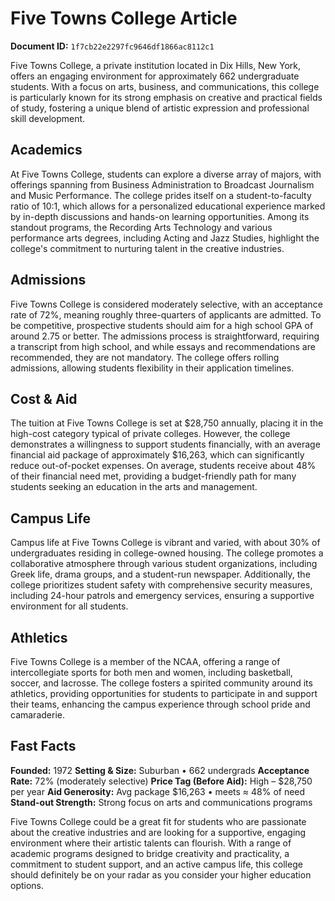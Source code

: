 # Five Towns College Article

**Document ID:** `1f7cb22e2297fc9646df1866ac8112c1`

Five Towns College, a private institution located in Dix Hills, New York, offers an engaging environment for approximately 662 undergraduate students. With a focus on arts, business, and communications, this college is particularly known for its strong emphasis on creative and practical fields of study, fostering a unique blend of artistic expression and professional skill development.

## Academics
At Five Towns College, students can explore a diverse array of majors, with offerings spanning from Business Administration to Broadcast Journalism and Music Performance. The college prides itself on a student-to-faculty ratio of 10:1, which allows for a personalized educational experience marked by in-depth discussions and hands-on learning opportunities. Among its standout programs, the Recording Arts Technology and various performance arts degrees, including Acting and Jazz Studies, highlight the college's commitment to nurturing talent in the creative industries.

## Admissions
Five Towns College is considered moderately selective, with an acceptance rate of 72%, meaning roughly three-quarters of applicants are admitted. To be competitive, prospective students should aim for a high school GPA of around 2.75 or better. The admissions process is straightforward, requiring a transcript from high school, and while essays and recommendations are recommended, they are not mandatory. The college offers rolling admissions, allowing students flexibility in their application timelines.

## Cost & Aid
The tuition at Five Towns College is set at $28,750 annually, placing it in the high-cost category typical of private colleges. However, the college demonstrates a willingness to support students financially, with an average financial aid package of approximately $16,263, which can significantly reduce out-of-pocket expenses. On average, students receive about 48% of their financial need met, providing a budget-friendly path for many students seeking an education in the arts and management.

## Campus Life
Campus life at Five Towns College is vibrant and varied, with about 30% of undergraduates residing in college-owned housing. The college promotes a collaborative atmosphere through various student organizations, including Greek life, drama groups, and a student-run newspaper. Additionally, the college prioritizes student safety with comprehensive security measures, including 24-hour patrols and emergency services, ensuring a supportive environment for all students.

## Athletics
Five Towns College is a member of the NCAA, offering a range of intercollegiate sports for both men and women, including basketball, soccer, and lacrosse. The college fosters a spirited community around its athletics, providing opportunities for students to participate in and support their teams, enhancing the campus experience through school pride and camaraderie.

## Fast Facts
**Founded:** 1972
**Setting & Size:** Suburban • 662 undergrads
**Acceptance Rate:** 72% (moderately selective)
**Price Tag (Before Aid):** High – $28,750 per year
**Aid Generosity:** Avg package $16,263 • meets ≈ 48% of need
**Stand-out Strength:** Strong focus on arts and communications programs

Five Towns College could be a great fit for students who are passionate about the creative industries and are looking for a supportive, engaging environment where their artistic talents can flourish. With a range of academic programs designed to bridge creativity and practicality, a commitment to student support, and an active campus life, this college should definitely be on your radar as you consider your higher education options.
